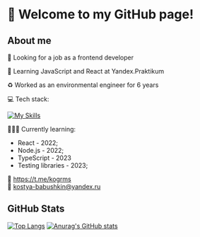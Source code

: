 # 👋 Welcome to my GitHub page!
## About me
🔎 Looking for a job as a frontend developer

🌱 Learning JavaScript and React at Yandex.Praktikum

♻️ Worked as an environmental engineer for 6 years

💻 Tech stack:

[![My Skills](https://skillicons.dev/icons?i=react,sass,js,html,css,webpack,git,figma)](https://skillicons.dev)

👩🏻‍🎓 Currently learning:
* React - 2022;
* Node.js - 2022;
* TypeScript - 2023
* Testing libraries - 2023;

📱 https://t.me/kogrms  
📧 kostya-babushkin@yandex.ru

## GitHub Stats
[![Top Langs](https://github-readme-stats.vercel.app/api/top-langs/?username=kogrms&layout=compact&theme=github_dark)](https://github.com/kogrms/github-readme-stats)
[![Anurag's GitHub stats](https://github-readme-stats.vercel.app/api?username=kogrms&show_icons=true&theme=github_dark)](https://github.com/kogrms/github-readme-stats)  
